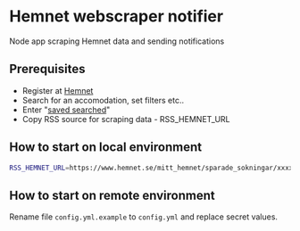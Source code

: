 # Hemnet webscraper notifier
Node app scraping Hemnet data and sending notifications

## Prerequisites
* Register at [Hemnet](https://www.hemnet.se/)
* Search for an accomodation, set filters etc..
* Enter "[saved searched](https://www.hemnet.se/mitt_hemnet/sparade_sokningar)"
* Copy RSS source for scraping data - RSS_HEMNET_URL

## How to start on local environment
```sh
RSS_HEMNET_URL=https://www.hemnet.se/mitt_hemnet/sparade_sokningar/xxxxxxxxx.xml npm run start
```

## How to start on remote environment
Rename file `config.yml.example` to `config.yml` and replace secret values.